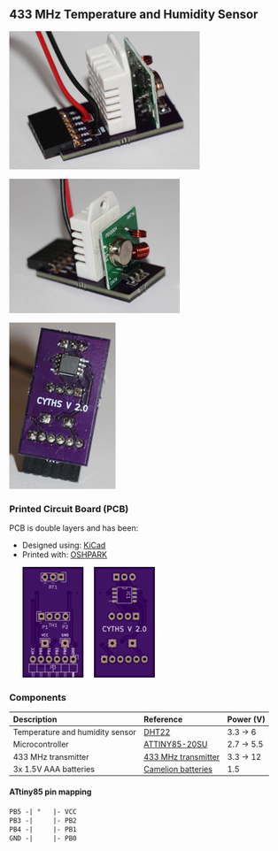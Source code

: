 ## 433 MHz Temperature and Humidity Sensor

![CYTHS-2.0_1](CYTHS-2.0_1.jpg?raw=true)

![CYTHS-2.0_2](CYTHS-2.0_2.jpg?raw=true)

![CYTHS-2.0_3](CYTHS-2.0_3.jpg?raw=true)

### Printed Circuit Board (PCB)

PCB is double layers and has been:
 * Designed using: [KiCad](http://kicad-pcb.org)
 * Printed with: [OSHPARK](https://oshpark.com)

&nbsp;&nbsp;&nbsp;&nbsp;&nbsp;&nbsp;![CYTHS-2.0-PCB-F](CYTHS-2.0-PCB-F.png?raw=true "CYTHS-2.0-PCB-F")&nbsp;&nbsp;&nbsp;&nbsp;&nbsp;![CYTHS-2.0-PCB-B](CYTHS-2.0-PCB-B.png?raw=true "CYTHS-2.0-PCB-B")

### Components

| Description                     | Reference                                                                                                         | Power (V) |
|:--------------------------------|:------------------------------------------------------------------------------------------------------------------|-----------|
| Temperature and humidity sensor | [DHT22](https://www.waveshare.com/wiki/DHT22_Temperature-Humidity_Sensor)                                         | 3.3 → 6   |
| Microcontroller                 | [ATTINY85-20SU](https://www.microchip.com/en-us/product/attiny85)                                                 | 2.7 → 5.5 |
| 433 MHz transmitter             | [433 MHz transmitter](https://microcontrollerslab.com/433mhz-rf-transmitter-module-pinout-examples-applications/) | 3.3 → 12  |
| 3x 1.5V AAA batteries           | [Camelion batteries](http://camelionbatteries.com/primary/plus.html)                                              | 1.5       |

#### ATtiny85 pin mapping

```
PB5 -| °   |- VCC
PB3 -|     |- PB2
PB4 -|     |- PB1
GND -|     |- PB0
```
